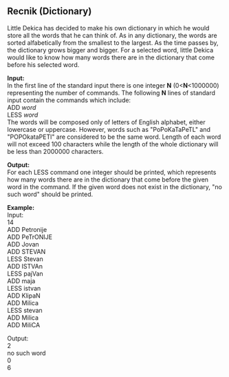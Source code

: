 ## Recnik (Dictionary)

Little Dekica has decided to make his own dictionary in which he would store all the words that he can think of. As in any dictionary, the words are sorted alfabetically from the smallest to the largest. As the time passes by, the dictionary grows bigger and bigger. For a selected word, little Dekica would like to know how many words there are in the dictionary that come before his selected word.

**Input:**  
In the first line of the standard input there is one integer **N** (0<**N**<1000000) representing the number of commands. The following **N** lines of standard input contain the commands which include:  
ADD *word*  
LESS *word*  
The words will be composed only of letters of English alphabet, either lowercase or uppercase. However, words such as "PoPoKaTaPeTL" and "POPOkataPETl" are considered to be the same word. Length of each word will not exceed 100 characters while the length of the whole dictionary will be less than 2000000 characters.

**Output:**  
For each LESS command one integer should be printed, which represents how many words there are in the dictionary that come before the given word in the command. If the given word does not exist in the dictionary, "no such word" should be printed.

**Example:**  
Input:  
14  
ADD Petronije  
ADD PeTrONIJE  
ADD Jovan  
ADD STEVAN  
LESS Stevan  
ADD ISTVAn  
LESS pajVan  
ADD maja  
LESS istvan  
ADD KlipaN  
ADD Milica  
LESS stevan  
ADD Milica  
ADD MiliCA  

Output:  
2  
no such word  
0  
6
